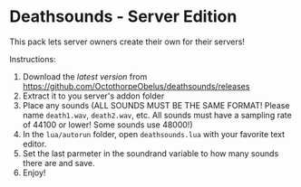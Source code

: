 # Deathsounds - Server Edition
This pack lets server owners create their own for their servers!

Instructions:
 1. Download the *latest version* from https://github.com/OctothorpeObelus/deathsounds/releases
 2. Extract it to you server's addon folder
 3. Place any sounds (ALL SOUNDS MUST BE THE SAME FORMAT! Please name `death1.wav`, `death2.wav`, etc. All sounds must have a sampling rate of 44100 or lower! Some sounds use 48000!)
 4. In the `lua/autorun` folder, open `deathsounds.lua` with your favorite text editor.
 5. Set the last parmeter in the soundrand variable to how many sounds there are and save.
 6. Enjoy!
